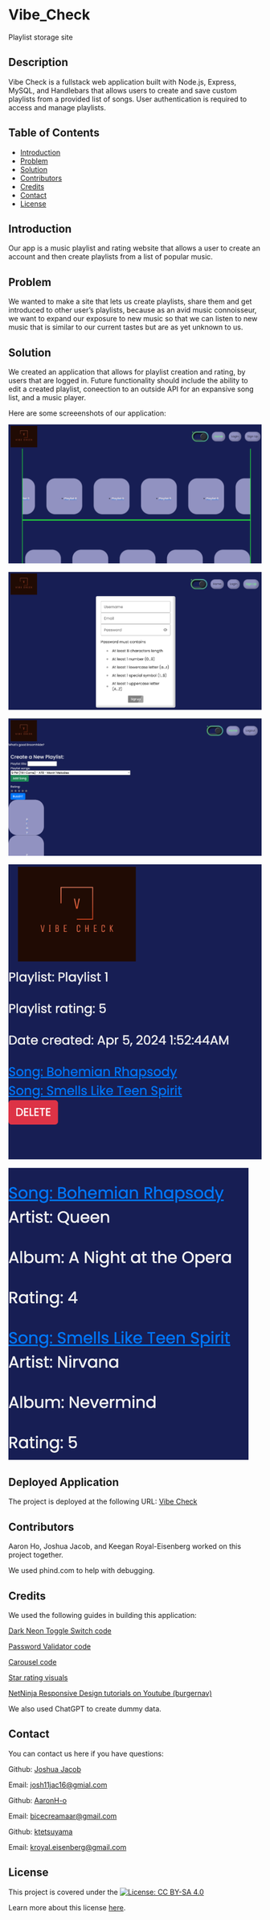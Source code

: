 # Vibe_Check

Playlist storage site

## Description

Vibe Check is a fullstack web application built with Node.js, Express, MySQL, and Handlebars that allows users to create and save custom playlists from a provided list of songs. User authentication is required to access and manage playlists.

## Table of Contents

- [Introduction](#introduction)
- [Problem](#problem)
- [Solution](#solution)
- [Contributors](#contributors)
- [Credits](#credits)
- [Contact](#contact)
- [License](#license)

## Introduction

Our app is a music playlist and rating website that allows a user to create an account and then create playlists from a list of popular music.

## Problem

We wanted to make a site that lets us create playlists, share them and get introduced to other user’s playlists, because as an avid music connoisseur, we want to expand our exposure to new music so that we can listen to new music that is similar to our current tastes but are as yet unknown to us.

## Solution

We created an application that allows for playlist creation and rating, by users that are logged in. Future functionality should include the ability to edit a created playlist, coneection to an outside API for an expansive song list, and a music player.

Here are some screeenshots of our application:

![homepage](./assets/homepage-screenshot.png)

![signup modal](./assets/signup-screenshot.png)

![User page](./assets/userPage-screenshot.png)

![Playlist](./assets/playlist-screenshot.png)

![Song example](./assets/songExample-screenshot.png)

## Deployed Application

The project is deployed at the following URL: [Vibe Check](https://vibe-check-student-app-d25fe2fb6a44.herokuapp.com/)

## Contributors

Aaron Ho, Joshua Jacob, and Keegan Royal-Eisenberg worked on this project together.

We used phind.com to help with debugging.

## Credits

We used the following guides in building this application:

[Dark Neon Toggle Switch code](https://github.com/frontendcharm/Mini-Projects/tree/abf022a7d8535e046f929df1fd7cb9cf6e770799/FORM%20AND%20INPUTS/Dark%20Neon%20Toggle%20Switch)

[Password Validator code](https://www.codingayush.com/2023/05/password-validation-using-html-css.html)

[Carousel code](https://github.com/Dinil-Thilakarathne/ui-components/tree/main/carousel)

[Star rating visuals](https://www.codewithfaraz.com/content/313/create-stunning-star-ratings-html-and-css-tutorial)

[NetNinja Responsive Design tutorials on Youtube (burgernav)](https://www.youtube.com/watch?v=3tLb3i7GB38&list=PL4cUxeGkcC9g9Vh9MAA-XKnfJsWZnPZFw&ab_channel=NetNinja)

We also used ChatGPT to create dummy data.

## Contact

You can contact us here if you have questions:

Github: [Joshua Jacob](https://github,com/joshjac16)

Email: [josh11jac16@gmial.com](mailto:josh11jac16@gmail.com)

Github: [AaronH-o](https://github.com/AaronH-o)

Email: [bicecreamaar@gmail.com](mailto:bicecreamaar@gmail.com)

Github: [ktetsuyama](https://github.com/ktetsuyama)

Email: [kroyal.eisenberg@gmail.com](mailto:kroyal.eisenberg@gmail.com)

## License

This project is covered under the [![License: CC BY-SA  4.0](https://licensebuttons.net/l/by-sa/4.0/80x15.png)](https://creativecommons.org/licenses/by-sa/4.0/)

Learn more about this license [here](https://creativecommons.org/licenses/by-sa/4.0/).
